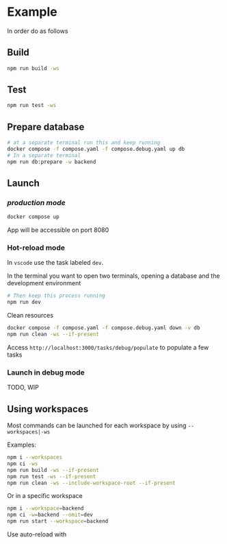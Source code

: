 # Example

In order do as follows

## Build

```bash
npm run build -ws
```

## Test

```bash
npm run test -ws
```

## Prepare database

```bash
# at a separate terminal run this and keep running
docker compose -f compose.yaml -f compose.debug.yaml up db
# In a separate terminal
npm run db:prepare -w backend
```

## Launch

### *production mode*

```bash
docker compose up
```

App will be accessible on port 8080

### Hot-reload mode

In `vscode` use the task labeled `dev`.

In the terminal you want to open two terminals, opening a database and the development environment

```bash
# Then keep this process running
npm run dev
```

Clean resources

```bash
docker compose -f compose.yaml -f compose.debug.yaml down -v db
npm run clean -ws --if-present
```

Access `http://localhost:3000/tasks/debug/populate` to populate a few tasks

### Launch in debug mode

TODO, WIP

## Using workspaces

Most commands can be launched for each workspace by using `--workspaces|-ws`

Examples:

```bash
npm i --workspaces
npm ci -ws
npm run build -ws --if-present
npm run test -ws --if-present
npm run clean -ws --include-workspace-root --if-present
```

Or in a specific workspace

```bash
npm i --workspace=backend
npm ci -w=backend --omit=dev
npm run start --workspace=backend
```

Use auto-reload with

